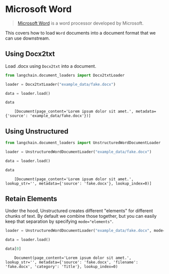# Microsoft Word

>[Microsoft Word](https://www.microsoft.com/en-us/microsoft-365/word) is a word processor developed by Microsoft.

This covers how to load `Word` documents into a document format that we can use downstream.

<!-- WARNING: THIS FILE WAS AUTOGENERATED! DO NOT EDIT! Instead, edit the notebook w/the location & name as this file. -->

## Using Docx2txt

Load .docx using `Docx2txt` into a document.


```python
from langchain.document_loaders import Docx2txtLoader
```


```python
loader = Docx2txtLoader("example_data/fake.docx")
```


```python
data = loader.load()
```


```python
data
```

<CodeOutputBlock lang="python">

```
    [Document(page_content='Lorem ipsum dolor sit amet.', metadata={'source': 'example_data/fake.docx'})]
```

</CodeOutputBlock>

## Using Unstructured


```python
from langchain.document_loaders import UnstructuredWordDocumentLoader
```


```python
loader = UnstructuredWordDocumentLoader("example_data/fake.docx")
```


```python
data = loader.load()
```


```python
data
```

<CodeOutputBlock lang="python">

```
    [Document(page_content='Lorem ipsum dolor sit amet.', lookup_str='', metadata={'source': 'fake.docx'}, lookup_index=0)]
```

</CodeOutputBlock>

## Retain Elements

Under the hood, Unstructured creates different "elements" for different chunks of text. By default we combine those together, but you can easily keep that separation by specifying `mode="elements"`.


```python
loader = UnstructuredWordDocumentLoader("example_data/fake.docx", mode="elements")
```


```python
data = loader.load()
```


```python
data[0]
```

<CodeOutputBlock lang="python">

```
    Document(page_content='Lorem ipsum dolor sit amet.', lookup_str='', metadata={'source': 'fake.docx', 'filename': 'fake.docx', 'category': 'Title'}, lookup_index=0)
```

</CodeOutputBlock>
